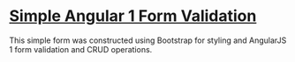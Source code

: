 # [Simple Angular 1 Form Validation](https://digitalgnome.github.io/angular-form-validation)

This simple form was constructed using Bootstrap for styling and AngularJS 1 form validation and CRUD operations.

